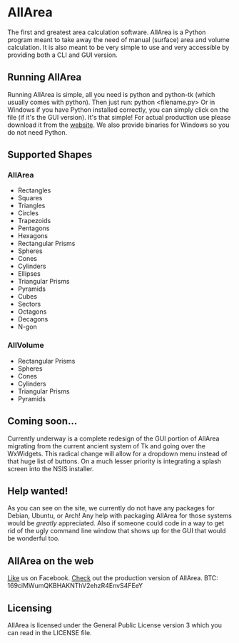 # AllArea

The first and greatest area calculation software.
AllArea is a Python program meant to take away the need of manual (surface) area and volume calculation. It is also meant to be very simple to use and very accessible by providing both a CLI and GUI version.

## Running AllArea
Running AllArea is simple, all you need is python and python-tk (which usually comes with python). Then just run:
        python <filename.py>
Or in Windows if you have Python installed correctly, you can simply click on the file (if it's the GUI version).
It's that simple! For actual production use please download it from the [website](http://burnedtoast.cu.cc/allarea/download). We also provide binaries for Windows so you do not need Python.

## Supported Shapes
### AllArea
* Rectangles
* Squares
* Triangles
* Circles
* Trapezoids
* Pentagons
* Hexagons
* Rectangular Prisms
* Spheres
* Cones
* Cylinders
* Ellipses
* Triangular Prisms
* Pyramids
* Cubes
* Sectors
* Octagons
* Decagons
* N-gon

### AllVolume
* Rectangular Prisms
* Spheres
* Cones
* Cylinders
* Triangular Prisms
* Pyramids

## Coming soon...
Currently underway is a complete redesign of the GUI portion of AllArea migrating from the current ancient system of Tk and going over the WxWidgets. This radical change will allow for a dropdown menu instead of that huge list of buttons. On a much lesser priority is integrating a splash screen into the NSIS installer.

## Help wanted!
As you can see on the site, we currently do not have any packages for Debian, Ubuntu, or Arch! Any help with packaging AllArea for those systems would be *greatly* appreciated. Also if someone could code in a way to get rid of the ugly command line window that shows up for the GUI that would be wonderful too.

## AllArea on the web
[Like](https://www.facebook.com/pages/AllArea/351872431566175) us on Facebook.
[Check](http://burnedtoast.cu.cc/allarea) out the production version of AllArea.
BTC: 169ciMWumQKBHAKNThV2ehzR4EnvS4FEeY

## Licensing
AllArea is licensed under the General Public License version 3 which you can read in the LICENSE file.